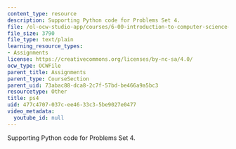 ```yaml
---
content_type: resource
description: Supporting Python code for Problems Set 4.
file: /ol-ocw-studio-app/courses/6-00-introduction-to-computer-science-and-programming-fall-2008/477c4707037cee4633c35be9027e0477_ps4.py
file_size: 3790
file_type: text/plain
learning_resource_types:
- Assignments
license: https://creativecommons.org/licenses/by-nc-sa/4.0/
ocw_type: OCWFile
parent_title: Assignments
parent_type: CourseSection
parent_uid: 73abac88-dca8-2c7f-57bd-be466a9a5bc3
resourcetype: Other
title: ps4
uid: 477c4707-037c-ee46-33c3-5be9027e0477
video_metadata:
  youtube_id: null
---
```

Supporting Python code for Problems Set 4.